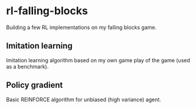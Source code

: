 # rl-falling-blocks
Building a few RL implementations on my falling blocks game.

## Imitation learning
Imitation learning algorithm based on my own game play of the game (used as a benchmark).

## Policy gradient
Basic REINFORCE algorithm for unbiased (high variance) agent.
